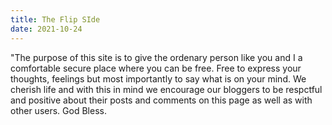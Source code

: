 ```yaml
---
title: The Flip SIde
date: 2021-10-24
---
```

"The purpose of this site is to give the ordenary person like you and I a comfortable secure place where you can be free. Free to express your thoughts, feelings
but most importantly to say what is on your mind. We cherish life and with this in mind we encourage our bloggers to be respctful and positive about their posts and comments on this page
as well as with other users. God Bless.
